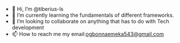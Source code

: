 - 👋 Hi, I’m @tiberius-ls
- 🌱 I’m currently learning the fundamentals of different frameworks.
- 💞️ I’m looking to collaborate on anything that has to do with Tech development
- 📫 How to reach me my email:ogbonnaemeka543@gmail.com
                     

<!---
tiberius-ls/tiberius-ls is a ✨ special ✨ repository because its `README.md` (this file) appears on your GitHub profile.
You can click the Preview link to take a look at your changes.
--->
